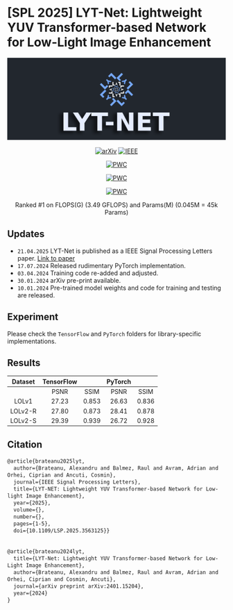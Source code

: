 # [SPL 2025] LYT-Net: Lightweight YUV Transformer-based Network for Low-Light Image Enhancement

<div align="center">
  
![Logo](./figs/Logo.png)

[![arXiv](https://img.shields.io/badge/arxiv-paper-179bd3)](https://arxiv.org/abs/2401.15204)
[![IEEE](https://img.shields.io/badge/IEEE-paper-blue)](https://ieeexplore.ieee.org/abstract/document/10972228)
	
[![PWC](https://img.shields.io/endpoint.svg?url=https://paperswithcode.com/badge/lyt-net-lightweight-yuv-transformer-based/low-light-image-enhancement-on-lol)](https://paperswithcode.com/sota/low-light-image-enhancement-on-lol?p=lyt-net-lightweight-yuv-transformer-based)
	
[![PWC](https://img.shields.io/endpoint.svg?url=https://paperswithcode.com/badge/lyt-net-lightweight-yuv-transformer-based/low-light-image-enhancement-on-lolv2)](https://paperswithcode.com/sota/low-light-image-enhancement-on-lolv2?p=lyt-net-lightweight-yuv-transformer-based)

[![PWC](https://img.shields.io/endpoint.svg?url=https://paperswithcode.com/badge/lyt-net-lightweight-yuv-transformer-based/low-light-image-enhancement-on-lolv2-1)](https://paperswithcode.com/sota/low-light-image-enhancement-on-lolv2-1?p=lyt-net-lightweight-yuv-transformer-based)

Ranked #1 on FLOPS(G) (3.49 GFLOPS) and Params(M) (0.045M = 45k Params)
</div>

## Updates
<!-- - `12.01.2024`: text update -->
- `21.04.2025` LYT-Net is published as a IEEE Signal Processing Letters paper. [Link to paper](https://ieeexplore.ieee.org/abstract/document/10972228)
- `17.07.2024` Released rudimentary PyTorch implementation.
- `03.04.2024` Training code re-added and adjusted.
- `30.01.2024` arXiv pre-print available.
- `10.01.2024` Pre-trained model weights and code for training and testing are released.

## Experiment
Please check the ```TensorFlow``` and ```PyTorch``` folders for library-specific implementations.

## Results

| Dataset  | TensorFlow |           | PyTorch |           |
|:--------:|:----------:|:---------:|:-------:|:---------:|
|          | PSNR       | SSIM      | PSNR    | SSIM      |
|  LOLv1   |  27.23     |  0.853    | 26.63   |  0.836    |
| LOLv2-R  |  27.80     |  0.873    | 28.41   |  0.878    |
| LOLv2-S  |  29.39     |  0.939    | 26.72   |  0.928    |


## Citation
```
@article{brateanu2025lyt,
  author={Brateanu, Alexandru and Balmez, Raul and Avram, Adrian and Orhei, Ciprian and Ancuti, Cosmin},
  journal={IEEE Signal Processing Letters}, 
  title={LYT-NET: Lightweight YUV Transformer-based Network for Low-light Image Enhancement}, 
  year={2025},
  volume={},
  number={},
  pages={1-5},
  doi={10.1109/LSP.2025.3563125}}


@article{brateanu2024lyt,
  title={LYT-Net: Lightweight YUV Transformer-based Network for Low-Light Image Enhancement},
  author={Brateanu, Alexandru and Balmez, Raul and Avram, Adrian and Orhei, Ciprian and Cosmin, Ancuti},
  journal={arXiv preprint arXiv:2401.15204},
  year={2024}
}
```
